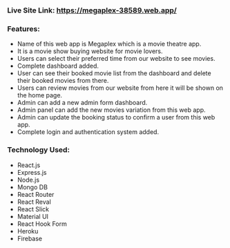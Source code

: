 ### Live Site Link: https://megaplex-38589.web.app/ 

### Features:
- Name of this web app is Megaplex which is a movie theatre app.
- It is a movie show buying website for movie lovers.
- Users can select their preferred time from our website to see movies.
- Complete dashboard added.
- User can see their booked movie list from the dashboard and delete their booked movies from there.
- Users can review movies from our website from here it will be shown on the home page.
- Admin can add a new admin form dashboard.
- Admin panel can add the new movies variation from this web app.
- Admin can update the booking status to confirm a user from this web app.
- Complete login and authentication system added.

### Technology Used:
- React.js
- Express.js
- Node.js
- Mongo DB
- React Router
- React Reval
- React Slick
- Material UI
- React Hook Form
- Heroku
- Firebase
